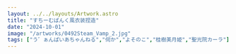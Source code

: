 ```yaml
---
layout: ../../layouts/Artwork.astro
title: "すちーむぱんく風衣装捏造"
date: "2024-10-01"
image: "/artworks/0492Steam_Vamp_2.jpg"
tags: ["う゛ぁんぱいあちゃんねる","伺か","よそのこ","桂樹美月姫","聖光院カーラ"]
---
```


